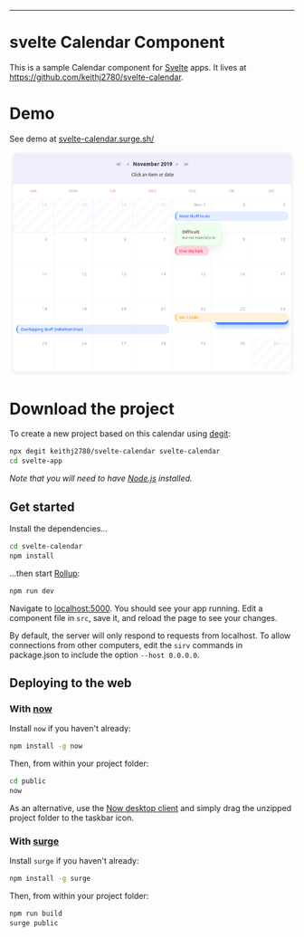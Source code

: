 
---

# svelte Calendar Component

This is a sample Calendar component for [Svelte](https://svelte.dev) apps. It lives at https://github.com/keithj2780/svelte-calendar.

# Demo

See demo at [svelte-calendar.surge.sh/](http://svelte-calendar.surge.sh/)

![Screenshot](Screenshot1.png "Screenshot")


# Download the project

To create a new project based on this calendar using [degit](https://github.com/Rich-Harris/degit):

```bash
npx degit keithj2780/svelte-calendar svelte-calendar
cd svelte-app
```

*Note that you will need to have [Node.js](https://nodejs.org) installed.*


## Get started

Install the dependencies...

```bash
cd svelte-calendar
npm install
```

...then start [Rollup](https://rollupjs.org):

```bash
npm run dev
```

Navigate to [localhost:5000](http://localhost:5000). You should see your app running. Edit a component file in `src`, save it, and reload the page to see your changes.

By default, the server will only respond to requests from localhost. To allow connections from other computers, edit the `sirv` commands in package.json to include the option `--host 0.0.0.0`.


## Deploying to the web

### With [now](https://zeit.co/now)

Install `now` if you haven't already:

```bash
npm install -g now
```

Then, from within your project folder:

```bash
cd public
now
```

As an alternative, use the [Now desktop client](https://zeit.co/download) and simply drag the unzipped project folder to the taskbar icon.

### With [surge](https://surge.sh/)

Install `surge` if you haven't already:

```bash
npm install -g surge
```

Then, from within your project folder:

```bash
npm run build
surge public
```
